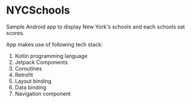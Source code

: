 # NYCSchools
Sample Android app to display New York's schools and each schools sat scores.

App makes use of following tech stack:

1. Kotlin programming language
2. Jetpack Components
3. Coroutines
4. Retrofit
5. Layout binding
6. Data binding
7. Navigation component
